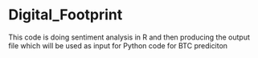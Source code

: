 # Digital_Footprint
This code is doing sentiment analysis in R and then producing the output file which will be used as input for Python code for BTC prediciton 
